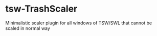 # tsw-TrashScaler
Minimalistic scaler plugin for all windows of TSW/SWL that cannot be scaled in normal way
